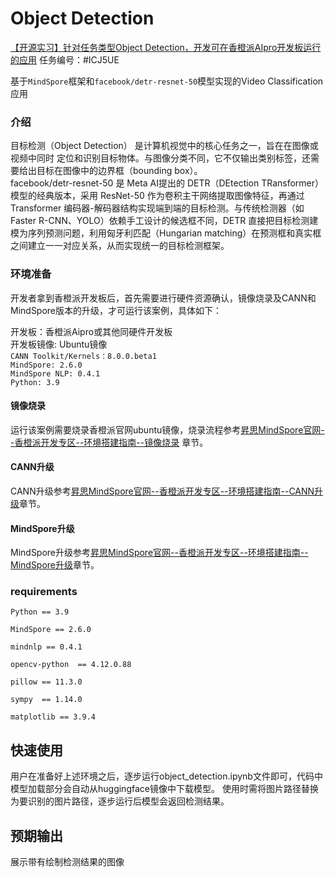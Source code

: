 # Object Detection

[【开源实习】针对任务类型Object Detection，开发可在香橙派AIpro开发板运行的应用](https://gitee.com/mindspore/community/issues/ICJ5UE)
任务编号：#ICJ5UE  

基于`MindSpore`框架和`facebook/detr-resnet-50`模型实现的Video Classification应用  

### 介绍
目标检测（Object Detection） 是计算机视觉中的核心任务之一，旨在在图像或视频中同时 定位和识别目标物体。与图像分类不同，它不仅输出类别标签，还需要给出目标在图像中的边界框（bounding box）。  
facebook/detr-resnet-50 是 Meta AI提出的 DETR（DEtection TRansformer）模型的经典版本，采用 ResNet-50 作为卷积主干网络提取图像特征，再通过 Transformer 编码器-解码器结构实现端到端的目标检测。与传统检测器（如 Faster R-CNN、YOLO）依赖手工设计的候选框不同，DETR 直接把目标检测建模为序列预测问题，利用匈牙利匹配（Hungarian matching）在预测框和真实框之间建立一一对应关系，从而实现统一的目标检测框架。


### 环境准备

开发者拿到香橙派开发板后，首先需要进行硬件资源确认，镜像烧录及CANN和MindSpore版本的升级，才可运行该案例，具体如下：

开发板：香橙派Aipro或其他同硬件开发板  
开发板镜像: Ubuntu镜像  
`CANN Toolkit/Kernels：8.0.0.beta1`  
`MindSpore: 2.6.0`  
`MindSpore NLP: 0.4.1`  
`Python: 3.9`

#### 镜像烧录

运行该案例需要烧录香橙派官网ubuntu镜像，烧录流程参考[昇思MindSpore官网--香橙派开发专区--环境搭建指南--镜像烧录](https://www.mindspore.cn/tutorials/zh-CN/r2.7.0rc1/orange_pi/environment_setup.html) 章节。

#### CANN升级

CANN升级参考[昇思MindSpore官网--香橙派开发专区--环境搭建指南--CANN升级](https://www.mindspore.cn/tutorials/zh-CN/r2.7.0rc1/orange_pi/environment_setup.html)章节。

#### MindSpore升级

MindSpore升级参考[昇思MindSpore官网--香橙派开发专区--环境搭建指南--MindSpore升级](https://www.mindspore.cn/tutorials/zh-CN/r2.7.0rc1/orange_pi/environment_setup.html)章节。

### requirements
```
Python == 3.9

MindSpore == 2.6.0

mindnlp == 0.4.1

opencv-python  == 4.12.0.88

pillow == 11.3.0

sympy  == 1.14.0

matplotlib == 3.9.4
```
## 快速使用

用户在准备好上述环境之后，逐步运行object_detection.ipynb文件即可，代码中模型加载部分会自动从huggingface镜像中下载模型。
使用时需将图片路径替换为要识别的图片路径，逐步运行后模型会返回检测结果。

## 预期输出
展示带有绘制检测结果的图像




